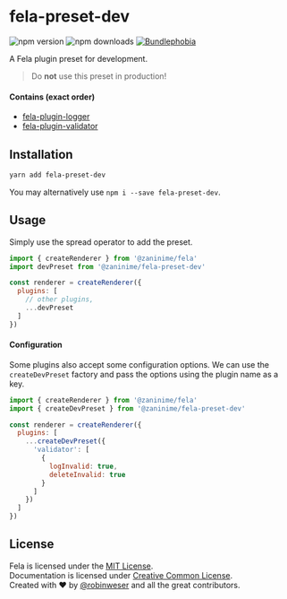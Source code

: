 # fela-preset-dev

<img alt="npm version" src="https://badge.fury.io/js/fela-preset-dev.svg"> <img alt="npm downloads" src="https://img.shields.io/npm/dm/fela-preset-dev.svg"> <a href="https://bundlephobia.com/result?p=fela-preset-dev@latest"><img alt="Bundlephobia" src="https://img.shields.io/bundlephobia/minzip/fela-preset-dev.svg"></a>

A Fela plugin preset for development.

> Do **not** use this preset in production!

#### Contains (exact order)
* [fela-plugin-logger](../fela-plugin-logger/)
* [fela-plugin-validator](../fela-plugin-validator/)


## Installation
```sh
yarn add fela-preset-dev
```
You may alternatively use `npm i --save fela-preset-dev`.


## Usage
Simply use the spread operator to add the preset.

```javascript
import { createRenderer } from '@zaninime/fela'
import devPreset from '@zaninime/fela-preset-dev'

const renderer = createRenderer({
  plugins: [
    // other plugins,
    ...devPreset
  ]
})
```

#### Configuration
Some plugins also accept some configuration options.
We can use the `createDevPreset` factory and pass the options using the plugin name as a key.

```javascript
import { createRenderer } from '@zaninime/fela'
import { createDevPreset } from '@zaninime/fela-preset-dev'

const renderer = createRenderer({
  plugins: [
    ...createDevPreset({
      'validator': [
        {
          logInvalid: true,
          deleteInvalid: true
        }
      ]
    })
  ]
})
```

## License
Fela is licensed under the [MIT License](http://opensource.org/licenses/MIT).<br>
Documentation is licensed under [Creative Common License](http://creativecommons.org/licenses/by/4.0/).<br>
Created with ♥ by [@robinweser](http://weser.io) and all the great contributors.
